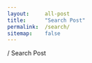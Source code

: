```yaml
---
layout:		all-post
title:		"Search Post"
permalink:	/search/
sitemap:	false
---
```


<div class="nine wide column">
	<div class="ui segment">
	<div class="ui breadcrumb">
		<a href="/allpost/" class="section"><i class="fa fa-home"></i></a>
		<span class="divider">/</span>
		<span class="active section">Search Post</span>
	</div>
	</div>
<script>
  (function() {
    var cx = 'partner-pub-3144708490277913:4555109383';
    var gcse = document.createElement('script');
    gcse.type = 'text/javascript';
    gcse.async = true;
    gcse.src = (document.location.protocol == 'https:' ? 'https:' : 'http:') +
        '//cse.google.com/cse.js?cx=' + cx;
    var s = document.getElementsByTagName('script')[0];
    s.parentNode.insertBefore(gcse, s);
  })();
</script>
    <gcse:searchresults-only queryParameterName="q"></gcse:searchresults-only>
</div>
